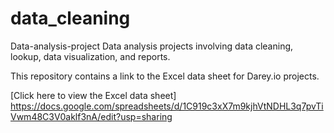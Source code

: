 # data_cleaning
Data-analysis-project
Data analysis projects involving data cleaning, lookup, data visualization, and reports.

This repository contains a link to the Excel data sheet for Darey.io projects.

[Click here to view the Excel data sheet]
https://docs.google.com/spreadsheets/d/1C919c3xX7m9kjhVtNDHL3q7pvTiVwm48C3V0aklf3nA/edit?usp=sharing
